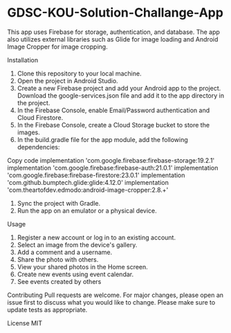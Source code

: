 # GDSC-KOU-Solution-Challange-App

This app uses Firebase for storage, authentication, and database. The app also utilizes external libraries such as Glide for image loading and Android Image Cropper for image cropping.

Installation
1. Clone this repository to your local machine.
2. Open the project in Android Studio.
3. Create a new Firebase project and add your Android app to the project. Download the google-services.json file and add it to the app directory in the project.
4. In the Firebase Console, enable Email/Password authentication and Cloud Firestore.
5. In the Firebase Console, create a Cloud Storage bucket to store the images.
6. In the build.gradle file for the app module, add the following dependencies:

Copy code
implementation 'com.google.firebase:firebase-storage:19.2.1'
implementation 'com.google.firebase:firebase-auth:21.0.1'
implementation 'com.google.firebase:firebase-firestore:23.0.1'
implementation 'com.github.bumptech.glide:glide:4.12.0'
implementation 'com.theartofdev.edmodo:android-image-cropper:2.8.+'
1. Sync the project with Gradle.
2. Run the app on an emulator or a physical device.

Usage
1. Register a new account or log in to an existing account.
2. Select an image from the device's gallery.
3. Add a comment and a username.
4. Share the photo with others.
5. View your shared photos in the Home screen.
6. Create new events using event calendar.
7. See events created by others

Contributing
Pull requests are welcome. For major changes, please open an issue first to discuss what you would like to change.
Please make sure to update tests as appropriate.

License
MIT


